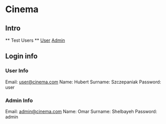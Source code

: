 # Cinema

## Intro
** Test Users **
[User](#user)
[Admin](#admin)

## Login info
<a id="user"></a>
### User Info

  Email: user@cinema.com
  Name: Hubert
  Surname: Szczepaniak
  Password: user

<a id="Admin"></a>
### Admin Info

  Email: admin@cinema.com
  Name: Omar
  Surname: Shelbayeh
  Password: admin
